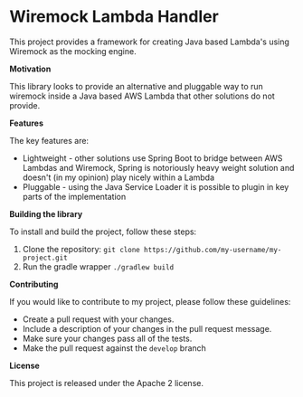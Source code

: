 # Wiremock Lambda Handler

This project provides a framework for creating Java based Lambda's using Wiremock as the mocking engine. 

**Motivation**

This library looks to provide an alternative and pluggable way to run wiremock inside a Java based AWS Lambda that other solutions do not provide.  

**Features**

The key features are:

* Lightweight - other solutions use Spring Boot to bridge between AWS Lambdas and Wiremock, Spring is notoriously heavy weight solution and doesn't (in my opinion) play nicely within a Lambda
* Pluggable - using the Java Service Loader it is possible to plugin in key parts of the implementation 


**Building the library**

To install and build the project, follow these steps:

1. Clone the repository: `git clone https://github.com/my-username/my-project.git`
2. Run the gradle wrapper `./gradlew build`

**Contributing**

If you would like to contribute to my project, please follow these guidelines:

* Create a pull request with your changes.
* Include a description of your changes in the pull request message.
* Make sure your changes pass all of the tests.
* Make the pull request against the `develop` branch

**License**

This project is released under the Apache 2 license.

